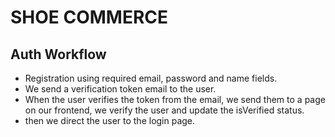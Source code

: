 # SHOE COMMERCE

## Auth Workflow

* Registration using required email, password and name fields.
* We send a verification token email to the user.
* When the user verifies the token from the email, we send them to a page on our frontend, we verify the user and update the isVerified status.
* then we direct the user to the login page.
